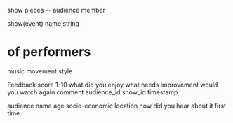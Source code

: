 show pieces -<Feedback>- audience member

show(event)
name string
# of performers
music 
movement style

Feedback
score 1-10
what did you enjoy
what needs improvement
would you watch again
comment
audience_id
show_id
timestamp

audience
name
age
socio-economic
location
how did you hear about it
first time 


